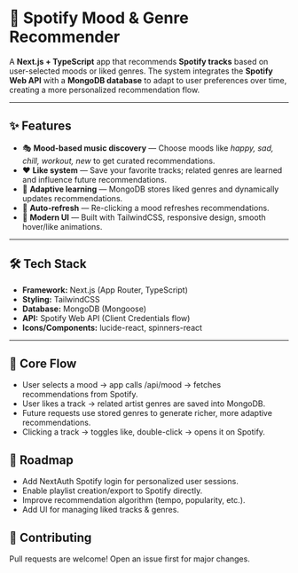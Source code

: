# 🎵 Spotify Mood & Genre Recommender  

A **Next.js + TypeScript** app that recommends **Spotify tracks** based on user-selected moods or liked genres. The system integrates the **Spotify Web API** with a **MongoDB database** to adapt to user preferences over time, creating a more personalized recommendation flow.  

---

## ✨ Features  

- 🎭 **Mood-based music discovery** — Choose moods like *happy, sad, chill, workout, new* to get curated recommendations.  
- ❤️ **Like system** — Save your favorite tracks; related genres are learned and influence future recommendations.  
- 🧠 **Adaptive learning** — MongoDB stores liked genres and dynamically updates recommendations.  
- 🔄 **Auto-refresh** — Re-clicking a mood refreshes recommendations.  
- 🎨 **Modern UI** — Built with TailwindCSS, responsive design, smooth hover/like animations.  

---

## 🛠️ Tech Stack  

- **Framework:** Next.js (App Router, TypeScript)  
- **Styling:** TailwindCSS  
- **Database:** MongoDB (Mongoose)  
- **API:** Spotify Web API (Client Credentials flow)  
- **Icons/Components:** lucide-react, spinners-react

---

## 🔑 Core Flow
- User selects a mood → app calls /api/mood → fetches recommendations from Spotify.
- User likes a track → related artist genres are saved into MongoDB.
- Future requests use stored genres to generate richer, more adaptive recommendations.
- Clicking a track → toggles like, double-click → opens it on Spotify.

## 📌 Roadmap
 - Add NextAuth Spotify login for personalized user sessions.
 - Enable playlist creation/export to Spotify directly.
 - Improve recommendation algorithm (tempo, popularity, etc.).
 - Add UI for managing liked tracks & genres.

## 🤝 Contributing
Pull requests are welcome! Open an issue first for major changes.



